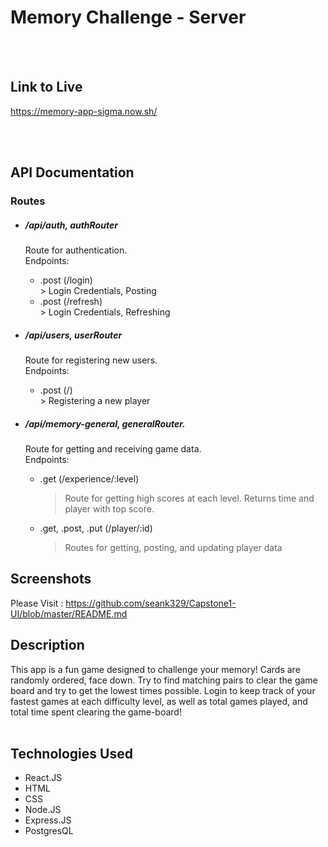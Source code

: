 Memory Challenge - Server
=========================

   <br />
   <br />
   
Link to Live
------------
https://memory-app-sigma.now.sh/   

   <br />
   <br />
   
API Documentation
-----------------


  ### Routes ###


  * ##### /api/auth, authRouter
    Route for authentication.   <br />
    Endpoints: 
      * .post (/login)   <br />
            > Login Credentials, Posting   <br />
      * .post (/refresh)   <br />
            > Login Credentials, Refreshing
         
  
  * ##### /api/users, userRouter
    Route for registering new users.   <br />
    Endpoints:
      * .post (/)   <br />
            > Registering a new player
  
  * ##### /api/memory-general, generalRouter.   
    Route for getting and receiving game data.   <br />
    Endpoints:
       * .get (/experience/:level)   <br />
          > Route for getting high scores at each level. Returns time and player with top score.   <br />
       * .get, .post, .put (/player/:id)   <br />
          > Routes for getting, posting, and updating player data
  

       
   
   Screenshots
   -----------
   Please Visit : https://github.com/seank329/Capstone1-UI/blob/master/README.md
      
   Description
   -----------
   This app is a fun game designed to challenge your memory! Cards are randomly ordered, face down. Try to find matching 
   pairs to clear the game board and try to get the lowest times possible. Login to keep track of your fastest games at each
   difficulty level, as well as total games played, and total time spent clearing the game-board!
      <br />
      <br />

       
   Technologies Used
   -----------------
   * React.JS
   * HTML
   * CSS
   * Node.JS
   * Express.JS
   * PostgresQL
   
